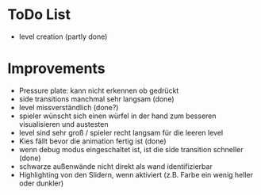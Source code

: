 # ToDo List

- level creation (partly done)

# Improvements
- Pressure plate: kann nicht erkennen ob gedrückt
- side transitions manchmal sehr langsam (done)
- level missverständlich (done?)
- spieler wünscht sich einen würfel in der hand zum besseren visualisieren und austesten
- level sind sehr groß / spieler recht langsam für die leeren level
- Kies fällt bevor die animation fertig ist (done)
- wenn debug modus eingeschaltet ist, ist die side transition schneller (done)
- schwarze außenwände nicht direkt als wand identifizierbar
- Highlighting von den Slidern, wenn aktiviert (z.B. Farbe ein wenig heller oder dunkler)